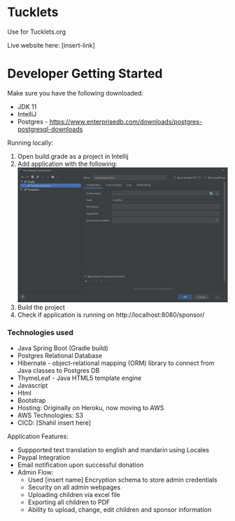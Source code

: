 # Tucklets
Use for Tucklets.org

Live website here: [insert-link]


# Developer Getting Started

Make sure you have the following downloaded: 
- JDK 11 
- IntelliJ 
- Postgres - https://www.enterprisedb.com/downloads/postgres-postgresql-downloads

Running locally: 
1. Open build.grade as a project in Intellij 
2. Add application with the following: 
![Image of build/run Configurations](https://github.com/ShahilZ/Tucklets/blob/master/src/main/resources/static/images/readme/run-debug-configurations.JPG)
3. Build the project 
4. Check if application is running on http://localhost:8080/sponsor/


### Technologies used
- Java Spring Boot (Gradle build)
- Postgres Relational Database
- Hibernate - object-relational mapping (ORM) library to connect from Java classes to Postgres DB
- ThymeLeaf - Java HTML5 template engine
- Javascript 
- Html 
- Bootstrap 
- Hosting: Originally on Heroku, now moving to AWS 
- AWS Technologies: S3 
- CICD: [Shahil insert here]

Application Features:
- Suppported text translation to english and mandarin using Locales 
- Paypal Integration
- Email notification upon successful donation
- Admin Flow:
  - Used [insert name] Encryption schema to store admin credentials 
  - Security on all admin webpages
  - Uploading children via excel file
  - Exporting all children to PDF
  - Ability to upload, change, edit children and sponsor information
  



